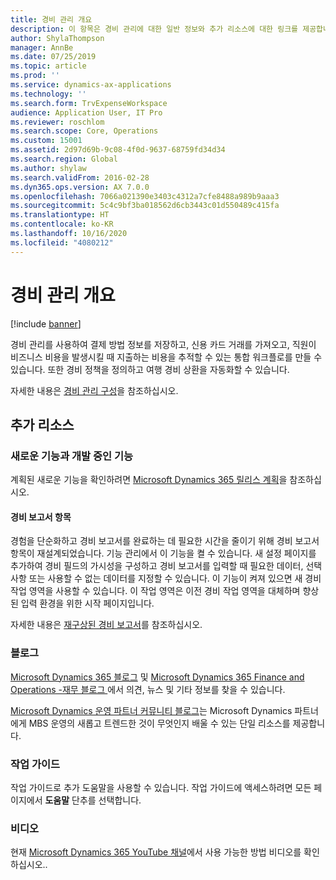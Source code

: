 ```yaml
---
title: 경비 관리 개요
description: 이 항목은 경비 관리에 대한 일반 정보와 추가 리소스에 대한 링크를 제공합니다. 경비 관리를 사용하여 결제 방법 정보를 저장하고, 신용 카드 거래를 가져오고, 직원이 비즈니스 비용을 발생시킬 때 지출하는 비용을 추적할 수 있는 통합 워크플로를 만들 수 있습니다.
author: ShylaThompson
manager: AnnBe
ms.date: 07/25/2019
ms.topic: article
ms.prod: ''
ms.service: dynamics-ax-applications
ms.technology: ''
ms.search.form: TrvExpenseWorkspace
audience: Application User, IT Pro
ms.reviewer: roschlom
ms.search.scope: Core, Operations
ms.custom: 15001
ms.assetid: 2d97d69b-9c08-4f0d-9637-68759fd34d34
ms.search.region: Global
ms.author: shylaw
ms.search.validFrom: 2016-02-28
ms.dyn365.ops.version: AX 7.0.0
ms.openlocfilehash: 7066a021390e3403c4312a7cfe8488a989b9aaa3
ms.sourcegitcommit: 5c4c9bf3ba018562d6cb3443c01d550489c415fa
ms.translationtype: HT
ms.contentlocale: ko-KR
ms.lasthandoff: 10/16/2020
ms.locfileid: "4080212"
---
```

# <a name="expense-management-overview"></a>경비 관리 개요

[!include [banner](../includes/banner.md)]

경비 관리를 사용하여 결제 방법 정보를 저장하고, 신용 카드 거래를 가져오고, 직원이 비즈니스 비용을 발생시킬 때 지출하는 비용을 추적할 수 있는 통합 워크플로를 만들 수 있습니다. 또한 경비 정책을 정의하고 여행 경비 상환을 자동화할 수 있습니다.

자세한 내용은 [경비 관리 구성](plan-expense-management.md)을 참조하십시오.

## <a name="additional-resources"></a>추가 리소스

### <a name="whats-new-and-in-development"></a>새로운 기능과 개발 중인 기능

계획된 새로운 기능을 확인하려면 [Microsoft Dynamics 365 릴리스 계획](https://go.microsoft.com/fwlink/?linkid=2010158)을 참조하십시오.

#### <a name="expense-report-entry"></a>경비 보고서 항목

경험을 단순화하고 경비 보고서를 완료하는 데 필요한 시간을 줄이기 위해 경비 보고서 항목이 재설계되었습니다. 기능 관리에서 이 기능을 켤 수 있습니다. 새 설정 페이지를 추가하여 경비 필드의 가시성을 구성하고 경비 보고서를 입력할 때 필요한 데이터, 선택 사항 또는 사용할 수 없는 데이터를 지정할 수 있습니다. 이 기능이 켜져 있으면 새 경비 작업 영역을 사용할 수 있습니다. 이 작업 영역은 이전 경비 작업 영역을 대체하며 향상된 입력 환경을 위한 시작 페이지입니다.

자세한 내용은 [재구상된 경비 보고서](ExpenseWorkspaceNew.md)를 참조하십시오.

### <a name="blogs"></a>블로그

[Microsoft Dynamics 365 블로그](https://community.dynamics.com/b/msftdynamicsblog?c=Enterprise) 및 [Microsoft Dynamics 365 Finance and Operations -재무 블로그 ](https://community.dynamics.com/365/financeandoperations/b/financials)에서 의견, 뉴스 및 기타 정보를 찾을 수 있습니다.

[Microsoft Dynamics 운영 파트너 커뮤니티 블로그](https://community.dynamics.com/partner/b/operationspartnercommunityblog)는 Microsoft Dynamics 파트너에게 MBS 운영의 새롭고 트렌드한 것이 무엇인지 배울 수 있는 단일 리소스를 제공합니다.

### <a name="task-guides"></a>작업 가이드

작업 가이드로 추가 도움말을 사용할 수 있습니다. 작업 가이드에 액세스하려면 모든 페이지에서 **도움말** 단추를 선택합니다.

### <a name="videos"></a>비디오

현재 [Microsoft Dynamics 365 YouTube 채널](https://www.youtube.com/channel/UCJGCg4rB3QSs8y_1FquelBQ)에서 사용 가능한 방법 비디오를 확인하십시오..
